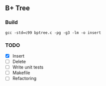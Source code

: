 ## B+ Tree
### Build
```
gcc -std=c99 bptree.c -pg -g3 -lm -o insert
```

### TODO
- [x] Insert
- [ ] Delete
- [ ] Write unit tests
- [ ] Makefile
- [ ] Refactoring
